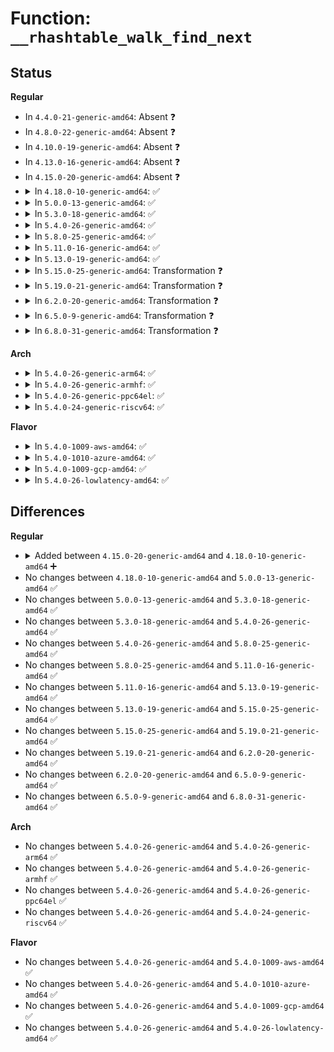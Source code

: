 # Function: <code>__rhashtable_walk_find_next</code>

## Status
<b>Regular</b>
<ul>
<li>
In <code>4.4.0-21-generic-amd64</code>: Absent ❓
</li>
<li>
In <code>4.8.0-22-generic-amd64</code>: Absent ❓
</li>
<li>
In <code>4.10.0-19-generic-amd64</code>: Absent ❓
</li>
<li>
In <code>4.13.0-16-generic-amd64</code>: Absent ❓
</li>
<li>
In <code>4.15.0-20-generic-amd64</code>: Absent ❓
</li>
<li>
<details>
<summary>In <code>4.18.0-10-generic-amd64</code>: ✅</summary>

```c
void * __rhashtable_walk_find_next(struct rhashtable_iter * iter)
```

```json
{
  "name": "__rhashtable_walk_find_next",
  "collision_type": "Unique Static",
  "inline_type": "No",
  "funcs": [
    {
      "addr": 18446744071583875536,
      "name": "__rhashtable_walk_find_next",
      "external": false,
      "loc": "lib/rhashtable.c:799",
      "file": "lib/rhashtable.c",
      "inline": "seen, unknown",
      "caller_inline": [],
      "caller_func": [
        "lib/rhashtable.c:rhashtable_walk_next"
      ]
    }
  ],
  "symbols": [
    {
      "addr": 18446744071583875536,
      "name": "__rhashtable_walk_find_next",
      "section": ".text",
      "bind": "STB_LOCAL",
      "size": 307
    }
  ]
}
```
</details>
</li>
<li>
<details>
<summary>In <code>5.0.0-13-generic-amd64</code>: ✅</summary>

```c
void * __rhashtable_walk_find_next(struct rhashtable_iter * iter)
```

```json
{
  "name": "__rhashtable_walk_find_next",
  "collision_type": "Unique Static",
  "inline_type": "No",
  "funcs": [
    {
      "addr": 18446744071583959616,
      "name": "__rhashtable_walk_find_next",
      "external": false,
      "loc": "lib/rhashtable.c:791",
      "file": "lib/rhashtable.c",
      "inline": "seen, unknown",
      "caller_inline": [],
      "caller_func": [
        "lib/rhashtable.c:rhashtable_walk_next"
      ]
    }
  ],
  "symbols": [
    {
      "addr": 18446744071583959616,
      "name": "__rhashtable_walk_find_next",
      "section": ".text",
      "bind": "STB_LOCAL",
      "size": 316
    }
  ]
}
```
</details>
</li>
<li>
<details>
<summary>In <code>5.3.0-18-generic-amd64</code>: ✅</summary>

```c
void * __rhashtable_walk_find_next(struct rhashtable_iter * iter)
```

```json
{
  "name": "__rhashtable_walk_find_next",
  "collision_type": "Unique Static",
  "inline_type": "No",
  "funcs": [
    {
      "addr": 18446744071584139776,
      "name": "__rhashtable_walk_find_next",
      "external": false,
      "loc": "lib/rhashtable.c:780",
      "file": "lib/rhashtable.c",
      "inline": "seen, unknown",
      "caller_inline": [],
      "caller_func": [
        "lib/rhashtable.c:rhashtable_walk_next"
      ]
    }
  ],
  "symbols": [
    {
      "addr": 18446744071584139776,
      "name": "__rhashtable_walk_find_next",
      "section": ".text",
      "bind": "STB_LOCAL",
      "size": 380
    }
  ]
}
```
</details>
</li>
<li>
<details>
<summary>In <code>5.4.0-26-generic-amd64</code>: ✅</summary>

```c
void * __rhashtable_walk_find_next(struct rhashtable_iter * iter)
```

```json
{
  "name": "__rhashtable_walk_find_next",
  "collision_type": "Unique Static",
  "inline_type": "No",
  "funcs": [
    {
      "addr": 18446744071584262224,
      "name": "__rhashtable_walk_find_next",
      "external": false,
      "loc": "lib/rhashtable.c:780",
      "file": "lib/rhashtable.c",
      "inline": "seen, unknown",
      "caller_inline": [],
      "caller_func": [
        "lib/rhashtable.c:rhashtable_walk_next"
      ]
    }
  ],
  "symbols": [
    {
      "addr": 18446744071584262224,
      "name": "__rhashtable_walk_find_next",
      "section": ".text",
      "bind": "STB_LOCAL",
      "size": 380
    }
  ]
}
```
</details>
</li>
<li>
<details>
<summary>In <code>5.8.0-25-generic-amd64</code>: ✅</summary>

```c
void * __rhashtable_walk_find_next(struct rhashtable_iter * iter)
```

```json
{
  "name": "__rhashtable_walk_find_next",
  "collision_type": "Unique Static",
  "inline_type": "No",
  "funcs": [
    {
      "addr": 18446744071584673376,
      "name": "__rhashtable_walk_find_next",
      "external": false,
      "loc": "lib/rhashtable.c:787",
      "file": "lib/rhashtable.c",
      "inline": "seen, unknown",
      "caller_inline": [],
      "caller_func": [
        "lib/rhashtable.c:rhashtable_walk_next"
      ]
    }
  ],
  "symbols": [
    {
      "addr": 18446744071584673376,
      "name": "__rhashtable_walk_find_next",
      "section": ".text",
      "bind": "STB_LOCAL",
      "size": 320
    }
  ]
}
```
</details>
</li>
<li>
<details>
<summary>In <code>5.11.0-16-generic-amd64</code>: ✅</summary>

```c
void * __rhashtable_walk_find_next(struct rhashtable_iter * iter)
```

```json
{
  "name": "__rhashtable_walk_find_next",
  "collision_type": "Unique Static",
  "inline_type": "No",
  "funcs": [
    {
      "addr": 18446744071584790992,
      "name": "__rhashtable_walk_find_next",
      "external": false,
      "loc": "lib/rhashtable.c:787",
      "file": "lib/rhashtable.c",
      "inline": "seen, unknown",
      "caller_inline": [],
      "caller_func": [
        "lib/rhashtable.c:rhashtable_walk_next"
      ]
    }
  ],
  "symbols": [
    {
      "addr": 18446744071584790992,
      "name": "__rhashtable_walk_find_next",
      "section": ".text",
      "bind": "STB_LOCAL",
      "size": 320
    }
  ]
}
```
</details>
</li>
<li>
<details>
<summary>In <code>5.13.0-19-generic-amd64</code>: ✅</summary>

```c
void * __rhashtable_walk_find_next(struct rhashtable_iter * iter)
```

```json
{
  "name": "__rhashtable_walk_find_next",
  "collision_type": "Unique Static",
  "inline_type": "No",
  "funcs": [
    {
      "addr": 18446744071584833200,
      "name": "__rhashtable_walk_find_next",
      "external": false,
      "loc": "lib/rhashtable.c:787",
      "file": "lib/rhashtable.c",
      "inline": "seen, unknown",
      "caller_inline": [],
      "caller_func": [
        "lib/rhashtable.c:rhashtable_walk_next"
      ]
    }
  ],
  "symbols": [
    {
      "addr": 18446744071584833200,
      "name": "__rhashtable_walk_find_next",
      "section": ".text",
      "bind": "STB_LOCAL",
      "size": 329
    }
  ]
}
```
</details>
</li>
<li>
<details>
<summary>In <code>5.15.0-25-generic-amd64</code>: Transformation ❓</summary>

```c
void * __rhashtable_walk_find_next(struct rhashtable_iter * iter)
```

```json
{
  "name": "__rhashtable_walk_find_next",
  "collision_type": "Unique Static",
  "inline_type": "No",
  "funcs": [
    {
      "addr": 0,
      "name": "__rhashtable_walk_find_next",
      "external": false,
      "loc": "lib/rhashtable.c:787",
      "file": "lib/rhashtable.c",
      "inline": "seen, unknown",
      "caller_inline": [],
      "caller_func": [
        "lib/rhashtable.c:rhashtable_walk_next"
      ]
    }
  ],
  "symbols": [
    {
      "addr": 18446744071585252176,
      "name": "__rhashtable_walk_find_next",
      "section": ".text",
      "bind": "STB_LOCAL",
      "size": 349
    },
    {
      "addr": 18446744071592324079,
      "name": "__rhashtable_walk_find_next.cold",
      "section": ".text",
      "bind": "STB_LOCAL",
      "size": 29
    }
  ]
}
```
</details>
</li>
<li>
<details>
<summary>In <code>5.19.0-21-generic-amd64</code>: Transformation ❓</summary>

```c
void * __rhashtable_walk_find_next(struct rhashtable_iter * iter)
```

```json
{
  "name": "__rhashtable_walk_find_next",
  "collision_type": "Unique Static",
  "inline_type": "No",
  "funcs": [
    {
      "addr": 0,
      "name": "__rhashtable_walk_find_next",
      "external": false,
      "loc": "lib/rhashtable.c:787",
      "file": "lib/rhashtable.c",
      "inline": "seen, unknown",
      "caller_inline": [],
      "caller_func": [
        "lib/rhashtable.c:rhashtable_walk_next"
      ]
    }
  ],
  "symbols": [
    {
      "addr": 18446744071586093776,
      "name": "__rhashtable_walk_find_next",
      "section": ".text",
      "bind": "STB_LOCAL",
      "size": 406
    },
    {
      "addr": 18446744071594128575,
      "name": "__rhashtable_walk_find_next.cold",
      "section": ".text",
      "bind": "STB_LOCAL",
      "size": 29
    }
  ]
}
```
</details>
</li>
<li>
<details>
<summary>In <code>6.2.0-20-generic-amd64</code>: Transformation ❓</summary>

```c
void * __rhashtable_walk_find_next(struct rhashtable_iter * iter)
```

```json
{
  "name": "__rhashtable_walk_find_next",
  "collision_type": "Unique Static",
  "inline_type": "No",
  "funcs": [
    {
      "addr": 0,
      "name": "__rhashtable_walk_find_next",
      "external": false,
      "loc": "lib/rhashtable.c:791",
      "file": "lib/rhashtable.c",
      "inline": "seen, unknown",
      "caller_inline": [],
      "caller_func": [
        "lib/rhashtable.c:rhashtable_walk_next"
      ]
    }
  ],
  "symbols": [
    {
      "addr": 18446744071587077264,
      "name": "__rhashtable_walk_find_next",
      "section": ".text",
      "bind": "STB_LOCAL",
      "size": 406
    },
    {
      "addr": 18446744071596115499,
      "name": "__rhashtable_walk_find_next.cold",
      "section": ".text",
      "bind": "STB_LOCAL",
      "size": 29
    }
  ]
}
```
</details>
</li>
<li>
<details>
<summary>In <code>6.5.0-9-generic-amd64</code>: Transformation ❓</summary>

```c
void * __rhashtable_walk_find_next(struct rhashtable_iter * iter)
```

```json
{
  "name": "__rhashtable_walk_find_next",
  "collision_type": "Unique Static",
  "inline_type": "No",
  "funcs": [
    {
      "addr": 0,
      "name": "__rhashtable_walk_find_next",
      "external": false,
      "loc": "lib/rhashtable.c:791",
      "file": "lib/rhashtable.c",
      "inline": "seen, unknown",
      "caller_inline": [],
      "caller_func": [
        "lib/rhashtable.c:rhashtable_walk_next"
      ]
    }
  ],
  "symbols": [
    {
      "addr": 18446744071587336208,
      "name": "__rhashtable_walk_find_next",
      "section": ".text",
      "bind": "STB_LOCAL",
      "size": 406
    },
    {
      "addr": 18446744071596641191,
      "name": "__rhashtable_walk_find_next.cold",
      "section": ".text",
      "bind": "STB_LOCAL",
      "size": 29
    }
  ]
}
```
</details>
</li>
<li>
<details>
<summary>In <code>6.8.0-31-generic-amd64</code>: Transformation ❓</summary>

```c
void * __rhashtable_walk_find_next(struct rhashtable_iter * iter)
```

```json
{
  "name": "__rhashtable_walk_find_next",
  "collision_type": "Unique Static",
  "inline_type": "No",
  "funcs": [
    {
      "addr": 0,
      "name": "__rhashtable_walk_find_next",
      "external": false,
      "loc": "lib/rhashtable.c:791",
      "file": "lib/rhashtable.c",
      "inline": "seen, unknown",
      "caller_inline": [],
      "caller_func": [
        "lib/rhashtable.c:rhashtable_walk_next"
      ]
    }
  ],
  "symbols": [
    {
      "addr": 18446744071587619680,
      "name": "__rhashtable_walk_find_next",
      "section": ".text",
      "bind": "STB_LOCAL",
      "size": 406
    },
    {
      "addr": 18446744071597549256,
      "name": "__rhashtable_walk_find_next.cold",
      "section": ".text",
      "bind": "STB_LOCAL",
      "size": 29
    }
  ]
}
```
</details>
</li>
</ul>
<b>Arch</b>
<ul>
<li>
<details>
<summary>In <code>5.4.0-26-generic-arm64</code>: ✅</summary>

```c
void * __rhashtable_walk_find_next(struct rhashtable_iter * iter)
```

```json
{
  "name": "__rhashtable_walk_find_next",
  "collision_type": "Unique Static",
  "inline_type": "No",
  "funcs": [
    {
      "addr": 18446603336496145040,
      "name": "__rhashtable_walk_find_next",
      "external": false,
      "loc": "lib/rhashtable.c:780",
      "file": "lib/rhashtable.c",
      "inline": "seen, unknown",
      "caller_inline": [],
      "caller_func": [
        "lib/rhashtable.c:rhashtable_walk_next"
      ]
    }
  ],
  "symbols": [
    {
      "addr": 18446603336496145040,
      "name": "__rhashtable_walk_find_next",
      "section": ".text",
      "bind": "STB_LOCAL",
      "size": 364
    }
  ]
}
```
</details>
</li>
<li>
<details>
<summary>In <code>5.4.0-26-generic-armhf</code>: ✅</summary>

```c
void * __rhashtable_walk_find_next(struct rhashtable_iter * iter)
```

```json
{
  "name": "__rhashtable_walk_find_next",
  "collision_type": "Unique Static",
  "inline_type": "No",
  "funcs": [
    {
      "addr": 3229467080,
      "name": "__rhashtable_walk_find_next",
      "external": false,
      "loc": "lib/rhashtable.c:780",
      "file": "lib/rhashtable.c",
      "inline": "seen, unknown",
      "caller_inline": [],
      "caller_func": [
        "lib/rhashtable.c:rhashtable_walk_next"
      ]
    }
  ],
  "symbols": [
    {
      "addr": 3229467080,
      "name": "__rhashtable_walk_find_next",
      "section": ".text",
      "bind": "STB_LOCAL",
      "size": 424
    }
  ]
}
```
</details>
</li>
<li>
<details>
<summary>In <code>5.4.0-26-generic-ppc64el</code>: ✅</summary>

```c
void * __rhashtable_walk_find_next(struct rhashtable_iter * iter)
```

```json
{
  "name": "__rhashtable_walk_find_next",
  "collision_type": "Unique Static",
  "inline_type": "No",
  "funcs": [
    {
      "addr": 13835058055290403056,
      "name": "__rhashtable_walk_find_next",
      "external": false,
      "loc": "lib/rhashtable.c:780",
      "file": "lib/rhashtable.c",
      "inline": "seen, unknown",
      "caller_inline": [],
      "caller_func": [
        "lib/rhashtable.c:rhashtable_walk_next"
      ]
    }
  ],
  "symbols": [
    {
      "addr": 13835058055290403056,
      "name": "__rhashtable_walk_find_next",
      "section": ".text",
      "bind": "STB_LOCAL",
      "size": 608
    }
  ]
}
```
</details>
</li>
<li>
<details>
<summary>In <code>5.4.0-24-generic-riscv64</code>: ✅</summary>

```c
void * __rhashtable_walk_find_next(struct rhashtable_iter * iter)
```

```json
{
  "name": "__rhashtable_walk_find_next",
  "collision_type": "Unique Static",
  "inline_type": "No",
  "funcs": [
    {
      "addr": 18446743936275199110,
      "name": "__rhashtable_walk_find_next",
      "external": false,
      "loc": "lib/rhashtable.c:780",
      "file": "lib/rhashtable.c",
      "inline": "seen, unknown",
      "caller_inline": [],
      "caller_func": [
        "lib/rhashtable.c:rhashtable_walk_next"
      ]
    }
  ],
  "symbols": [
    {
      "addr": 18446743936275199110,
      "name": "__rhashtable_walk_find_next",
      "section": ".text",
      "bind": "STB_LOCAL",
      "size": 294
    }
  ]
}
```
</details>
</li>
</ul>
<b>Flavor</b>
<ul>
<li>
<details>
<summary>In <code>5.4.0-1009-aws-amd64</code>: ✅</summary>

```c
void * __rhashtable_walk_find_next(struct rhashtable_iter * iter)
```

```json
{
  "name": "__rhashtable_walk_find_next",
  "collision_type": "Unique Static",
  "inline_type": "No",
  "funcs": [
    {
      "addr": 18446744071584230960,
      "name": "__rhashtable_walk_find_next",
      "external": false,
      "loc": "lib/rhashtable.c:780",
      "file": "lib/rhashtable.c",
      "inline": "seen, unknown",
      "caller_inline": [],
      "caller_func": [
        "lib/rhashtable.c:rhashtable_walk_next"
      ]
    }
  ],
  "symbols": [
    {
      "addr": 18446744071584230960,
      "name": "__rhashtable_walk_find_next",
      "section": ".text",
      "bind": "STB_LOCAL",
      "size": 380
    }
  ]
}
```
</details>
</li>
<li>
<details>
<summary>In <code>5.4.0-1010-azure-amd64</code>: ✅</summary>

```c
void * __rhashtable_walk_find_next(struct rhashtable_iter * iter)
```

```json
{
  "name": "__rhashtable_walk_find_next",
  "collision_type": "Unique Static",
  "inline_type": "No",
  "funcs": [
    {
      "addr": 18446744071584166160,
      "name": "__rhashtable_walk_find_next",
      "external": false,
      "loc": "lib/rhashtable.c:780",
      "file": "lib/rhashtable.c",
      "inline": "seen, unknown",
      "caller_inline": [],
      "caller_func": [
        "lib/rhashtable.c:rhashtable_walk_next"
      ]
    }
  ],
  "symbols": [
    {
      "addr": 18446744071584166160,
      "name": "__rhashtable_walk_find_next",
      "section": ".text",
      "bind": "STB_LOCAL",
      "size": 380
    }
  ]
}
```
</details>
</li>
<li>
<details>
<summary>In <code>5.4.0-1009-gcp-amd64</code>: ✅</summary>

```c
void * __rhashtable_walk_find_next(struct rhashtable_iter * iter)
```

```json
{
  "name": "__rhashtable_walk_find_next",
  "collision_type": "Unique Static",
  "inline_type": "No",
  "funcs": [
    {
      "addr": 18446744071584214720,
      "name": "__rhashtable_walk_find_next",
      "external": false,
      "loc": "lib/rhashtable.c:780",
      "file": "lib/rhashtable.c",
      "inline": "seen, unknown",
      "caller_inline": [],
      "caller_func": [
        "lib/rhashtable.c:rhashtable_walk_next"
      ]
    }
  ],
  "symbols": [
    {
      "addr": 18446744071584214720,
      "name": "__rhashtable_walk_find_next",
      "section": ".text",
      "bind": "STB_LOCAL",
      "size": 380
    }
  ]
}
```
</details>
</li>
<li>
<details>
<summary>In <code>5.4.0-26-lowlatency-amd64</code>: ✅</summary>

```c
void * __rhashtable_walk_find_next(struct rhashtable_iter * iter)
```

```json
{
  "name": "__rhashtable_walk_find_next",
  "collision_type": "Unique Static",
  "inline_type": "No",
  "funcs": [
    {
      "addr": 18446744071584319712,
      "name": "__rhashtable_walk_find_next",
      "external": false,
      "loc": "lib/rhashtable.c:780",
      "file": "lib/rhashtable.c",
      "inline": "seen, unknown",
      "caller_inline": [],
      "caller_func": [
        "lib/rhashtable.c:rhashtable_walk_next"
      ]
    }
  ],
  "symbols": [
    {
      "addr": 18446744071584319712,
      "name": "__rhashtable_walk_find_next",
      "section": ".text",
      "bind": "STB_LOCAL",
      "size": 380
    }
  ]
}
```
</details>
</li>
</ul>

## Differences
<b>Regular</b>
<ul>
<li>
<details>
<summary>Added between <code>4.15.0-20-generic-amd64</code> and <code>4.18.0-10-generic-amd64</code> ➕</summary>

```c
void * __rhashtable_walk_find_next(struct rhashtable_iter * iter)
```
</details>
</li>
<li>
No changes between <code>4.18.0-10-generic-amd64</code> and <code>5.0.0-13-generic-amd64</code> ✅
</li>
<li>
No changes between <code>5.0.0-13-generic-amd64</code> and <code>5.3.0-18-generic-amd64</code> ✅
</li>
<li>
No changes between <code>5.3.0-18-generic-amd64</code> and <code>5.4.0-26-generic-amd64</code> ✅
</li>
<li>
No changes between <code>5.4.0-26-generic-amd64</code> and <code>5.8.0-25-generic-amd64</code> ✅
</li>
<li>
No changes between <code>5.8.0-25-generic-amd64</code> and <code>5.11.0-16-generic-amd64</code> ✅
</li>
<li>
No changes between <code>5.11.0-16-generic-amd64</code> and <code>5.13.0-19-generic-amd64</code> ✅
</li>
<li>
No changes between <code>5.13.0-19-generic-amd64</code> and <code>5.15.0-25-generic-amd64</code> ✅
</li>
<li>
No changes between <code>5.15.0-25-generic-amd64</code> and <code>5.19.0-21-generic-amd64</code> ✅
</li>
<li>
No changes between <code>5.19.0-21-generic-amd64</code> and <code>6.2.0-20-generic-amd64</code> ✅
</li>
<li>
No changes between <code>6.2.0-20-generic-amd64</code> and <code>6.5.0-9-generic-amd64</code> ✅
</li>
<li>
No changes between <code>6.5.0-9-generic-amd64</code> and <code>6.8.0-31-generic-amd64</code> ✅
</li>
</ul>
<b>Arch</b>
<ul>
<li>
No changes between <code>5.4.0-26-generic-amd64</code> and <code>5.4.0-26-generic-arm64</code> ✅
</li>
<li>
No changes between <code>5.4.0-26-generic-amd64</code> and <code>5.4.0-26-generic-armhf</code> ✅
</li>
<li>
No changes between <code>5.4.0-26-generic-amd64</code> and <code>5.4.0-26-generic-ppc64el</code> ✅
</li>
<li>
No changes between <code>5.4.0-26-generic-amd64</code> and <code>5.4.0-24-generic-riscv64</code> ✅
</li>
</ul>
<b>Flavor</b>
<ul>
<li>
No changes between <code>5.4.0-26-generic-amd64</code> and <code>5.4.0-1009-aws-amd64</code> ✅
</li>
<li>
No changes between <code>5.4.0-26-generic-amd64</code> and <code>5.4.0-1010-azure-amd64</code> ✅
</li>
<li>
No changes between <code>5.4.0-26-generic-amd64</code> and <code>5.4.0-1009-gcp-amd64</code> ✅
</li>
<li>
No changes between <code>5.4.0-26-generic-amd64</code> and <code>5.4.0-26-lowlatency-amd64</code> ✅
</li>
</ul>
